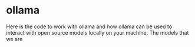 # ollama
Here is the code to work with ollama and how ollama can be used to interact with open source models locally on your machine.
The models that we are 